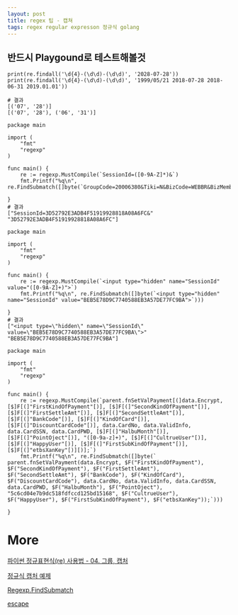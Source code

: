 ```yaml
---
layout: post
title: regex 팁 - 캡쳐
tags: regex regular expresson 정규식 golang
---
```


## 반드시 Playgound로 테스트해볼것

```
print(re.findall('\d{4}-(\d\d)-(\d\d)', '2028-07-28'))
print(re.findall('\d{4}-(\d\d)-(\d\d)', '1999/05/21 2018-07-28 2018-06-31 2019.01.01'))

# 결과
[('07', '28')]
[('07', '28'), ('06', '31')]
```

```
package main

import (
	"fmt"
	"regexp"
)

func main() {
	re := regexp.MustCompile(`SessionId=([0-9A-Z]*)&`)
	fmt.Printf("%q\n", re.FindSubmatch([]byte(`GroupCode=20006380&Tiki=N&BizCode=WEBBR&BizMemberCode=124067635&PlayDate=20201110&PlaySeq=001&SessionId=3D52792E3ADB4F51919928818A08A6FC&SIDBizCode=WEBBR&FCSNo=&WynsCode=&WynsGateID=&`)))

}
# 결과
["SessionId=3D52792E3ADB4F51919928818A08A6FC&" "3D52792E3ADB4F51919928818A08A6FC"]
```

```
package main

import (
	"fmt"
	"regexp"
)

func main() {
	re := regexp.MustCompile(`<input type="hidden" name="SessionId" value="([0-9A-Z]+)">`)
	fmt.Printf("%q\n", re.FindSubmatch([]byte(`<input type="hidden" name="SessionId" value="BEB5E78D9C7740588EB3A57DE77FC9BA">`)))

}
# 결과
["<input type=\"hidden\" name=\"SessionId\" value=\"BEB5E78D9C7740588EB3A57DE77FC9BA\">" "BEB5E78D9C7740588EB3A57DE77FC9BA"]
```

```
package main

import (
	"fmt"
	"regexp"
)

func main() {
	re := regexp.MustCompile(`parent.fnSetValPayment[(]data.Encrypt, [$]F[(]"FirstKindOfPayment"[)], [$]F[(]"SecondKindOfPayment"[)], [$]F[(]"FirstSettleAmt"[)], [$]F[(]"SecondSettleAmt"[)], [$]F[(]"BankCode"[)], [$]F[(]"KindOfCard"[)], [$]F[(]"DiscountCardCode"[)], data.CardNo, data.ValidInfo, data.CardSSN, data.CardPWD, [$]F[(]"HalbuMonth"[)], [$]F[(]"PointOject"[)], "([0-9a-z]+)", [$]F[(]"CultrueUser"[)], [$]F[(]"HappyUser"[)], [$]F[(]"FirstSubKindOfPayment"[)], [$]F[(]"etbsXanKey"[)][)];`)
	fmt.Printf("%q\n", re.FindSubmatch([]byte(`		parent.fnSetValPayment(data.Encrypt, $F("FirstKindOfPayment"), $F("SecondKindOfPayment"), $F("FirstSettleAmt"), $F("SecondSettleAmt"), $F("BankCode"), $F("KindOfCard"), $F("DiscountCardCode"), data.CardNo, data.ValidInfo, data.CardSSN, data.CardPWD, $F("HalbuMonth"), $F("PointOject"), "5c6cd04e7b9dc518fdfccd125bd15168", $F("CultrueUser"), $F("HappyUser"), $F("FirstSubKindOfPayment"), $F("etbsXanKey"));`)))

}
```

# More
[파이썬 정규표현식(re) 사용법 - 04. 그룹, 캡처](https://greeksharifa.github.io/정규표현식(re)/2018/07/28/regex-usage-04-intermediate/)

[정규식 캡처 예제](regexr.com/5auqp)

[Regexp.FindSubmatch](https://golang.org/pkg/regexp/#Regexp.FindSubmatch)

[escape](https://riptutorial.com/ko/regex/example/15848/어떤-문자를-이스케이프해야합니까-#undefined)
